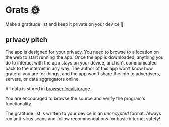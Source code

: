 # Grats 🌞

Make a gratitude list and keep it private on your device 🔏

## privacy pitch

The app is designed for your privacy. You need to browse to a location on the web to start running the app. Once the app is downloaded, anything you do to interact with the app stays on your device, and isn't communicated back to the internet in any way. The author of this app won't know how grateful you are for things, and the app won't share the info to advertisers, servers, or data aggregators online.

All data is stored in [browser localstorage](https://developer.mozilla.org/en-US/docs/Web/API/Window/localStorage).

You are encouraged to browse the source and verify the program's functionality.

The gratitude list is written to your device in an _unencypted_ format. Always run anti-virus scans and follow recommendations for basic internet safety!

